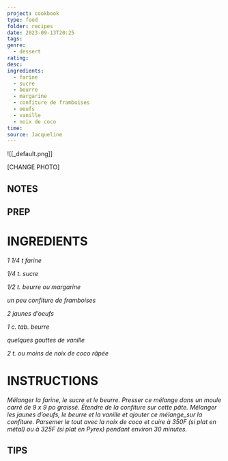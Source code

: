 ```yaml
---
project: cookbook
type: food
folder: recipes
date: 2023-09-13T20:25
tags: 
genre:
  - dessert
rating: 
desc: 
ingredients:
  - farine
  - sucre
  - beurre
  - margarine
  - confiture de framboises
  - oeufs
  - vanille
  - noix de coco
time: 
source: Jacqueline
---
```


![[_default.png]]

[CHANGE PHOTO]


## NOTES




## PREP


# INGREDIENTS

_1 1/4 t farine_

_1/4 t. sucre_

_1/2 t. beurre ou margarine_

_un peu confiture de framboises_

_2 jaunes d’oeufs_

_1 c. tab. beurre_

_quelques gouttes de vanille_

_2 t. ou moins de noix de coco râpée_

# INSTRUCTIONS

_Mélanger la farine, le sucre et le beurre. Presser_
_ce mélange dans un moule carré de 9 x 9 po_
_graissé. Étendre de la confiture sur cette pâte._
_Mélanger les jaunes d’oeufs, le beurre et la_
_vanille et ajouter ce mélange_sur la confiture._
_Parsemer le tout avec la noix de coco et cuire_
_à 350F (si plat en métal) ou à 325F (si plat_
_en Pyrex) pendant environ 30 minutes._


## TIPS



